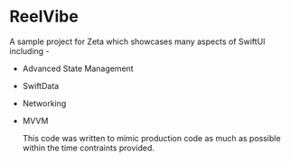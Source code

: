 # ReelVibe
A sample project for Zeta which showcases many aspects of SwiftUI including -
- Advanced State Management
- SwiftData
- Networking
- MVVM

  This code was written to mimic production code as much as possible within the time contraints provided.


